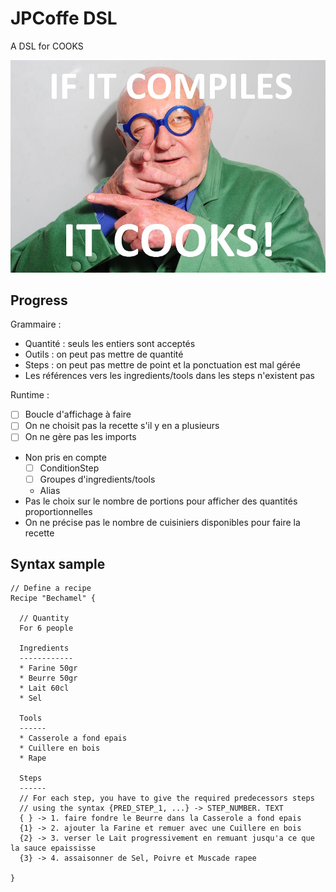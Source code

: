 # JPCoffe DSL

A DSL for COOKS

![jpmeme](./jpmeme.jpg)

## Progress

Grammaire : 

- Quantité : seuls les entiers sont acceptés
- Outils : on peut pas mettre de quantité
- Steps : on peut pas mettre de point et la ponctuation est mal gérée
- Les références vers les ingredients/tools dans les steps n'existent pas

Runtime :

- [ ] Boucle d'affichage à faire
- [ ] On ne choisit pas la recette s'il y en a plusieurs
- [ ] On ne gère pas les imports
- Non pris en compte
  - [ ] ConditionStep
  - [ ] Groupes d'ingredients/tools
  - Alias
- Pas le choix sur le nombre de portions pour afficher des quantités proportionnelles
- On ne précise pas le nombre de cuisiniers disponibles pour faire la recette


## Syntax sample

```
// Define a recipe
Recipe "Bechamel" {
  
  // Quantity
  For 6 people

  Ingredients
  ------------
  * Farine 50gr
  * Beurre 50gr
  * Lait 60cl
  * Sel

  Tools
  ------
  * Casserole a fond epais
  * Cuillere en bois
  * Rape

  Steps
  ------
  // For each step, you have to give the required predecessors steps
  // using the syntax {PRED_STEP_1, ...} -> STEP_NUMBER. TEXT
  { } -> 1. faire fondre le Beurre dans la Casserole a fond epais
  {1} -> 2. ajouter la Farine et remuer avec une Cuillere en bois
  {2} -> 3. verser le Lait progressivement en remuant jusqu'a ce que la sauce epaississe
  {3} -> 4. assaisonner de Sel, Poivre et Muscade rapee

}
```